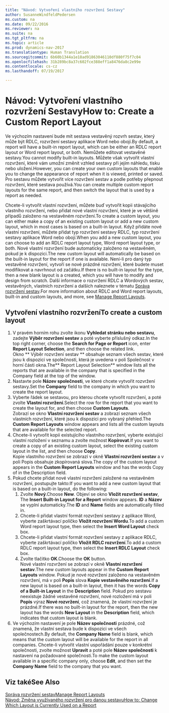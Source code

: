 ```yaml
---
title: "Návod: Vytvoření vlastního rozvržení Sestavy"
author: SusanneWindfeldPedersen
ms.custom: na
ms.date: 09/22/2016
ms.reviewer: na
ms.suite: na
ms.tgt_pltfrm: na
ms.topic: article
ms.prod: dynamics-nav-2017
ms.translationtype: Human Translation
ms.sourcegitcommit: 6b60b1344a1e18ad91863046110df880f75f7c04
ms.openlocfilehash: 31b289bc8a37c602fce388eff1a8476da8c2e99e
ms.contentlocale: cs-cz
ms.lasthandoff: 07/19/2017

---
```


# <a name="how-to-create-a-custom-report-layout"></a><span data-ttu-id="f3bc4-102">Návod: Vytvoření vlastního rozvržení Sestavy</span><span class="sxs-lookup"><span data-stu-id="f3bc4-102">How to: Create a Custom Report Layout</span></span>
<span data-ttu-id="f3bc4-103">Ve výchozím nastavení bude mít sestava vestavěný rozvrh sestav, který může být RDLC, rozvržení sestavy aplikace Word nebo obojí.</span><span class="sxs-lookup"><span data-stu-id="f3bc4-103">By default, a report will have a built-in report layout, which can be either an RDLC report layout or Word report layout, or both.</span></span> <span data-ttu-id="f3bc4-104">Nemůžete editovat vestavěné sestavy.</span><span class="sxs-lookup"><span data-stu-id="f3bc4-104">You cannot modify built-in layouts.</span></span> <span data-ttu-id="f3bc4-105">Můžete však vytvořit vlastní rozvržení, které vám umožní změnit vzhled sestavy při jejím náhledu, tisku nebo uložení.</span><span class="sxs-lookup"><span data-stu-id="f3bc4-105">However, you can create your own custom layouts that enable you to change the appearance of report when it is viewed, printed or saved.</span></span> <span data-ttu-id="f3bc4-106">Pro sestavu můžete vytvořit více rozvržení sestav a podle potřeby přepnout rozvržení, které sestava používá.</span><span class="sxs-lookup"><span data-stu-id="f3bc4-106">You can create multiple custom report layouts for the same report, and then switch the layout that is used by a report as needed.</span></span>

<span data-ttu-id="f3bc4-107">Chcete-li vytvořit vlastní rozvržení, můžete buď vytvořit kopii stávajícího vlastního rozvržení, nebo přidat nové vlastní rozvržení, které je ve většině případů založeno na vestavěném rozvržení.</span><span class="sxs-lookup"><span data-stu-id="f3bc4-107">To create a custom layout, you can either make a copy of an existing custom layout or add a new custom layout, which in most cases is based on a built-in layout.</span></span> <span data-ttu-id="f3bc4-108">Když přidáte nové vlastní rozvržení, můžete přidat typ rozvržení sestavy RDLC, typ rozvržení sestavy aplikace Word nebo obojí.</span><span class="sxs-lookup"><span data-stu-id="f3bc4-108">When you add a new custom layout, you can choose to add an RDLC report layout type, Word report layout type, or both.</span></span> <span data-ttu-id="f3bc4-109">Nové vlastní rozvržení bude automaticky založeno na vestavěném, pokud je k dispozici.</span><span class="sxs-lookup"><span data-stu-id="f3bc4-109">The new custom layout will automatically be based on the built-in layout for the report if one is available.</span></span> <span data-ttu-id="f3bc4-110">Není-li pro daný typ vestavěné rozvržení, vytvoří se nové prázdné rozvržení, které budete muset modifikovat a navrhnout od začátku.</span><span class="sxs-lookup"><span data-stu-id="f3bc4-110">If there is no built-in layout for the type, then a new blank layout is a created, which you will have to modify and design from scratch.</span></span> <span data-ttu-id="f3bc4-111">Další informace o rozvržení RDLC a Wordových sestav, vestavěných, vlastních rozvržení a dalších naleznete v tématu [Správa rozvržení sestav](ui-manage-report-layouts.md).</span><span class="sxs-lookup"><span data-stu-id="f3bc4-111">For more information about RDLC and Word report layouts, built-in and custom layouts, and more, see [Manage Report Layouts](ui-manage-report-layouts.md).</span></span>  

## <a name="to-create-a-custom-layout"></a><span data-ttu-id="f3bc4-112">Vytvoření vlastního rozvržení</span><span class="sxs-lookup"><span data-stu-id="f3bc4-112">To create a custom layout</span></span>
1. <span data-ttu-id="f3bc4-113">V pravém horním rohu zvolte ikonu **Vyhledat stránku nebo sestavu**, zadejte **Výběr rozvržení sestav** a poté vyberte příslušný odkaz.</span><span class="sxs-lookup"><span data-stu-id="f3bc4-113">In the top right corner, choose the **Search for Page or Report** icon, enter **Report Layout Selection**, and then choose the related link.</span></span>  
<span data-ttu-id="f3bc4-114">Okno ** Výběr rozvržení sestav ** obsahuje seznam všech sestav, které jsou k dispozici ve společnosti, která je uvedena v poli Společnost v horní části okna.</span><span class="sxs-lookup"><span data-stu-id="f3bc4-114">The** Report Layout Selection** window lists all the reports that are available in the company that is specified in the Company field at the top of the window.</span></span>
2. <span data-ttu-id="f3bc4-115">Nastavte pole **Název společnosti**, ve které chcete vytvořit rozvržení sestavy.</span><span class="sxs-lookup"><span data-stu-id="f3bc4-115">Set the **Company** field to the company in which you want to create the report layout.</span></span>
3. <span data-ttu-id="f3bc4-116">Vyberte řádek se sestavou, pro kterou chcete vytvořit rozvržení, a poté zvolte **Vlastní rozvržení**.</span><span class="sxs-lookup"><span data-stu-id="f3bc4-116">Select the row for the report that you want to create the layout for, and then choose **Custom Layouts**.</span></span>  
<span data-ttu-id="f3bc4-117">Zobrazí se okno **Vlastní rozvržení sestav** a zobrazí seznam všech vlastních rozvržení, které jsou k dispozici pro vybraný přehled.</span><span class="sxs-lookup"><span data-stu-id="f3bc4-117">The **Custom Report Layouts** window appears and lists all the custom layouts that are available for the selected report.</span></span>
4. <span data-ttu-id="f3bc4-118">Chcete-li vytvořit kopii existujícího vlastního rozvržení, vyberte existující vlastní rozložení v seznamu a zvolte možnost **Kopírovat**.</span><span class="sxs-lookup"><span data-stu-id="f3bc4-118">If you want to create a copy of an existing custom layout, select the existing custom layout in the list, and then choose **Copy**.</span></span>  
<span data-ttu-id="f3bc4-119">Kopie vlastního rozvržení se zobrazí v okně **Vlastní rozvržení sestav** a v poli Popis obsahuje zkopírovaná slova.</span><span class="sxs-lookup"><span data-stu-id="f3bc4-119">The copy of the custom layout appears in the **Custom Report Layouts** window and has the words Copy of in the Description field.</span></span>
5. <span data-ttu-id="f3bc4-120">Pokud chcete přidat nové vlastní rozvržení založené na vestavěném rozvržení, postupujte takto:</span><span class="sxs-lookup"><span data-stu-id="f3bc4-120">If you want to add a new custom layout that is based on a built-in layout, do the following:</span></span>  
    1. <span data-ttu-id="f3bc4-121">Zvolte **Nový**.</span><span class="sxs-lookup"><span data-stu-id="f3bc4-121">Choose **New**.</span></span> <span data-ttu-id="f3bc4-122">Objeví se okno **Vložit rozvržení sestav**, </span><span class="sxs-lookup"><span data-stu-id="f3bc4-122">The **Insert Built-in Layout for a Report** window appears.</span></span> <span data-ttu-id="f3bc4-123">**ID** a **Název** se vyplní automaticky.</span><span class="sxs-lookup"><span data-stu-id="f3bc4-123">The **ID** and **Name** fields are automatically filled in.</span></span>
    2. <span data-ttu-id="f3bc4-124">Chcete-li přidat vlastní formát rozvržení sestavy z aplikace Word, vyberte zaškrtávací políčko **Vložit rozvržení Wordu**.</span><span class="sxs-lookup"><span data-stu-id="f3bc4-124">To add a custom Word report layout type, then select the **Insert Word Layout** check box.</span></span>
    3. <span data-ttu-id="f3bc4-125">Chcete-li přidat vlastní formát rozvržení sestavy z aplikace RDLC, vyberte zaškrtávací políčko **Vložit RDLC rozvržení**.</span><span class="sxs-lookup"><span data-stu-id="f3bc4-125">To add a custom RDLC report layout type, then select the **Insert RDLC Layout** check box.</span></span>
    4. <span data-ttu-id="f3bc4-126">Zvolte tlačítko **OK**.</span><span class="sxs-lookup"><span data-stu-id="f3bc4-126">Choose the **OK** button.</span></span>  
    <span data-ttu-id="f3bc4-127">Nové vlastní rozvržení se zobrazí v okně **Vlastní rozvržení sestav**.</span><span class="sxs-lookup"><span data-stu-id="f3bc4-127">The new custom layouts appear in the **Custom Report Layouts** window.</span></span> <span data-ttu-id="f3bc4-128">Pokud je nové rozvržení založeno na vestavěném rozvržení, má v poli **Popis** slova **Kopie vestavěného rozvržení**.</span><span class="sxs-lookup"><span data-stu-id="f3bc4-128">If a new layout is based on a built-in layout, then it has the words **Copy of a Built-in Layout** in the **Description** field.</span></span> <span data-ttu-id="f3bc4-129">Pokud pro sestavu neexistuje žádné vestavěné rozvržení, nové rozložení má v poli **Popis** výraz **Nové rozvržení**, což znamená, že vlastní rozvržení je prázdné.</span><span class="sxs-lookup"><span data-stu-id="f3bc4-129">If there was no built-in layout for the report, then the new layout has the words **New Layout** in the **Description** field, which indicates that custom layout is blank.</span></span>
6. <span data-ttu-id="f3bc4-130">Ve výchozím nastavení je pole **Název společnosti** prázdné, což znamená, že vlastní sestava bude k dispozici ve všech společnostech.</span><span class="sxs-lookup"><span data-stu-id="f3bc4-130">By default, the **Company Name** field is blank, which means that the custom layout will be available for the report in all companies.</span></span> <span data-ttu-id="f3bc4-131">Chcete-li vytvořit vlastní uspořádání pouze v konkrétní společnosti, zvolte možnost **Upravit** a poté pole **Název společnosti** k nastavení na požadované společnosti.</span><span class="sxs-lookup"><span data-stu-id="f3bc4-131">To make the custom layout available in a specific company only, choose **Edit**, and then set the **Company Name** field to the company that you want.</span></span>

## <a name="see-also"></a><span data-ttu-id="f3bc4-132">Viz také</span><span class="sxs-lookup"><span data-stu-id="f3bc4-132">See Also</span></span>
[<span data-ttu-id="f3bc4-133">Správa rozvržení sestav</span><span class="sxs-lookup"><span data-stu-id="f3bc4-133">Manage Report Layouts</span></span>](ui-manage-report-layouts.md)  
[<span data-ttu-id="f3bc4-134">Návod: Změna využívaného rozvržení pro danou sestavu</span><span class="sxs-lookup"><span data-stu-id="f3bc4-134">How to: Change Which Layout is Currently Used on a Report</span></span>](ui-how-change-layout-currently-used-report.md)

